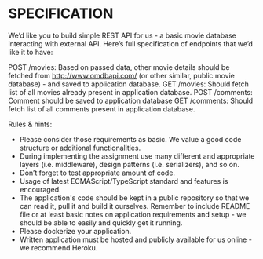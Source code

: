 # SPECIFICATION

We’d like you to build simple REST API for us - a basic movie database interacting with external API. Here’s full specification of endpoints that we’d like it to have:

POST /movies:
Based on passed data, other movie details should be fetched from <http://www.omdbapi.com/> (or other similar, public movie database) - and saved to application database.
GET /movies:
Should fetch list of all movies already present in application database.
POST /comments:
Comment should be saved to application database
GET /comments:
Should fetch list of all comments present in application database.

Rules & hints:

- Please consider those requirements as basic. We value a good code structure or additional functionalities.
- During implementing the assignment use many different and appropriate layers (i.e. middleware), design patterns (i.e. serializers), and so on.
- Don’t forget to test appropriate amount of code.
- Usage of latest ECMAScript/TypeScript standard and features is encouraged.
- The application's code should be kept in a public repository so that we can read it, pull it and build it ourselves. Remember to include README file or at least basic notes on application requirements and setup - we should be able to easily and quickly get it running.
- Please dockerize your application.
- Written application must be hosted and publicly available for us online - we recommend Heroku.
